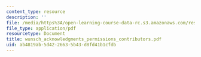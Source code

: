 ```yaml
---
content_type: resource
description: ''
file: /media/https%3A/open-learning-course-data-rc.s3.amazonaws.com/res-12-000-evolution-of-physical-oceanography-spring-2007/ab4819ab5d4226635b43d8fd41b1cfdb_wunsch_acknowledgments_permissions_contributors.pdf
file_type: application/pdf
resourcetype: Document
title: wunsch_acknowledgments_permissions_contributors.pdf
uid: ab4819ab-5d42-2663-5b43-d8fd41b1cfdb
---
```

